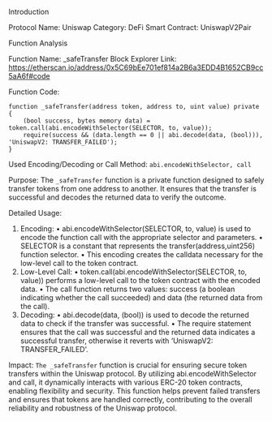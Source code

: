 Introduction

Protocol Name: Uniswap
Category: DeFi
Smart Contract: UniswapV2Pair

Function Analysis

Function Name: _safeTransfer
Block Explorer Link: https://etherscan.io/address/0x5C69bEe701ef814a2B6a3EDD4B1652CB9cc5aA6f#code

Function Code: 

```
function _safeTransfer(address token, address to, uint value) private {
    (bool success, bytes memory data) = token.call(abi.encodeWithSelector(SELECTOR, to, value));
    require(success && (data.length == 0 || abi.decode(data, (bool))), 'UniswapV2: TRANSFER_FAILED');
}
```

Used Encoding/Decoding or Call Method: `abi.encodeWithSelector, call`

Purpose: The `_safeTransfer` function is a private function designed to safely transfer tokens from one address to another. It ensures that the transfer is successful and decodes the returned data to verify the outcome.

Detailed Usage: 

1.	Encoding:
	•	abi.encodeWithSelector(SELECTOR, to, value) is used to encode the function call with the appropriate selector and parameters.
	•	SELECTOR is a constant that represents the transfer(address,uint256) function selector.
	•	This encoding creates the calldata necessary for the low-level call to the token contract.
2.	Low-Level Call:
	•	token.call(abi.encodeWithSelector(SELECTOR, to, value)) performs a low-level call to the token contract with the encoded data.
	•	The call function returns two values: success (a boolean indicating whether the call succeeded) and data (the returned data from the call).
3.	Decoding:
	•	abi.decode(data, (bool)) is used to decode the returned data to check if the transfer was successful.
	•	The require statement ensures that the call was successful and the returned data indicates a successful transfer, otherwise it reverts with ‘UniswapV2: TRANSFER_FAILED’.

Impact: `The _safeTransfer` function is crucial for ensuring secure token transfers within the Uniswap protocol. 
By utilizing abi.encodeWithSelector and call, it dynamically interacts with various ERC-20 token contracts, enabling flexibility and security. 
This function helps prevent failed transfers and ensures that tokens are handled correctly, contributing to the overall reliability and robustness of the Uniswap protocol.
